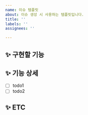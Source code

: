 ```yaml
---
name: 이슈 템플릿
about: 이슈 생성 시 사용하는 템플릿입니다.
title: ''
labels: ''
assignees: ''

---
```


## ✨ 구현할 기능
<!-- 구현할 내용에 대해 간단히 작성해 주세요 -->

## ✨ 기능 상세
<!-- 어떤 기능을 구현해야 하는지 작성해 주세요 -->
- [ ] todo1
- [ ] todo2

## ✨ ETC
<!-- 특이 사항이 있다면 작성해 주세요 -->
